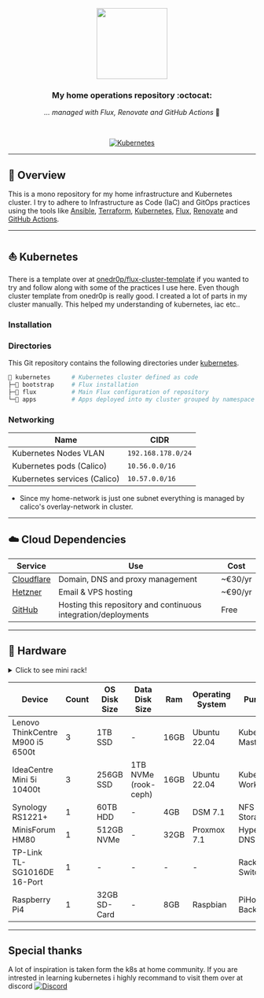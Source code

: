 <div align="center">

<img src="https://camo.githubusercontent.com/5b298bf6b0596795602bd771c5bddbb963e83e0f/68747470733a2f2f692e696d6775722e636f6d2f7031527a586a512e706e67" align="center" width="144px" height="144px"/>

### My home operations repository :octocat:

_... managed with Flux, Renovate and GitHub Actions_ 🤖

</div>

<br/>

<div align="center">

[![Kubernetes](https://img.shields.io/badge/v1.26-blue?style=for-the-badge&logo=kubernetes&logoColor=white)](https://k3s.io/)

</div>


---
## 📖 Overview

This is a mono repository for my home infrastructure and Kubernetes cluster. I try to adhere to Infrastructure as Code (IaC) and GitOps practices using the tools like [Ansible](https://www.ansible.com/), [Terraform](https://www.terraform.io/), [Kubernetes](https://kubernetes.io/), [Flux](https://github.com/fluxcd/flux2), [Renovate](https://github.com/renovatebot/renovate) and [GitHub Actions](https://github.com/features/actions).

---
## ⛵ Kubernetes

There is a template over at [onedr0p/flux-cluster-template](https://github.com/onedr0p/flux-cluster-template) if you wanted to try and follow along with some of the practices I use here. Even though cluster template from onedr0p is really good. I created a lot of parts in my cluster manually. This helped my understanding of kubernetes, iac etc..


### Installation

### Directories

This Git repository contains the following directories under [kubernetes](./kubernetes/).

```sh
📁 kubernetes      # Kubernetes cluster defined as code
├─📁 bootstrap     # Flux installation
├─📁 flux          # Main Flux configuration of repository
└─📁 apps          # Apps deployed into my cluster grouped by namespace (see below)
```


### Networking

| Name                                          | CIDR              |
|-----------------------------------------------|-------------------|
| Kubernetes Nodes VLAN                         | `192.168.178.0/24`|
| Kubernetes pods (Calico)                      | `10.56.0.0/16`    |
| Kubernetes services (Calico)                  | `10.57.0.0/16`    |

- Since my home-network is just one subnet everything is managed by calico's overlay-network in cluster.

---
## ☁️ Cloud Dependencies

| Service                                         | Use                                                               | Cost           |
|-------------------------------------------------|-------------------------------------------------------------------|----------------|
| [Cloudflare](https://www.cloudflare.com/)       | Domain, DNS and proxy management                                  | ~€30/yr        |
| [Hetzner](https://www.hetzner.com/)             | Email & VPS hosting                                               | ~€90/yr        |
| [GitHub](https://github.com/)                   | Hosting this repository and continuous integration/deployments    | Free           |

---
## 🔧 Hardware

<details>
  <summary>Click to see mini rack!</summary>

  <img src="https://user-images.githubusercontent.com/71972864/225144867-8657dd4e-09fb-4f39-9a2a-9945a1c20a30.png" align="center" width="200px" alt="rack"/>
</details>

| Device                           | Count | OS Disk Size | Data Disk Size              | Ram  | Operating System | Purpose             |
|----------------------------------|-------|--------------|-----------------------------|------|------------------|---------------------|
| Lenovo ThinkCentre M900 i5 6500t | 3     | 1TB SSD      | -                           | 16GB | Ubuntu 22.04     | Kubernetes Masters  |
| IdeaCentre Mini 5i 10400t        | 3     | 256GB SSD    | 1TB NVMe (rook-ceph)        | 16GB | Ubuntu 22.04     | Kubernetes Worker   |
| Synology RS1221+                 | 1     | 60TB HDD     | -                           | 4GB  | DSM 7.1          | NFS Storage         |
| MinisForum HM80                  | 1     | 512GB NVMe   | -                           | 32GB | Proxmox 7.1      | Hypervisor DNS etc. |
| TP-Link TL-SG1016DE 16-Port      | 1     | -            | -                           | -    | -                | Rack-Switch         |
| Raspberry Pi4                    | 1     | 32GB SD-Card | -                           | 8GB  | Raspbian         | PiHole & Backupsvc  |

---
## Special thanks
A lot of inspiration is taken form the k8s at home community. If you are intrested in learning kubernetes i highly recommand to visit them over at discord
[![Discord](https://img.shields.io/discord/673534664354430999?style=for-the-badge&label&logo=discord&logoColor=white&color=blue)](https://discord.gg/k8s-at-home)
